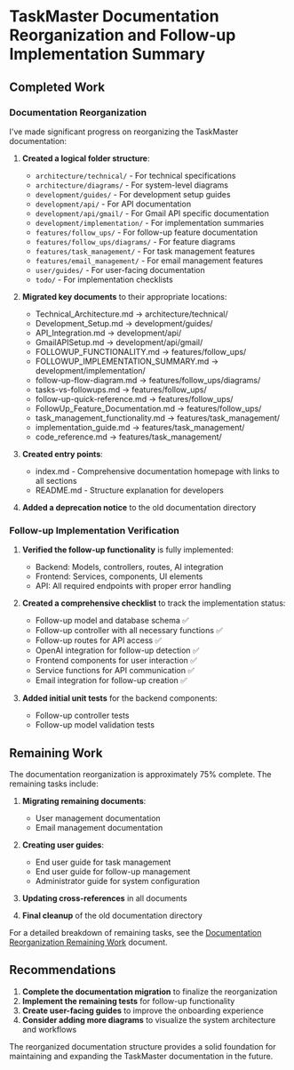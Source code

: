 # TaskMaster Documentation Reorganization and Follow-up Implementation Summary

## Completed Work

### Documentation Reorganization

I've made significant progress on reorganizing the TaskMaster documentation:

1. **Created a logical folder structure**:
   - `architecture/technical/` - For technical specifications
   - `architecture/diagrams/` - For system-level diagrams
   - `development/guides/` - For development setup guides
   - `development/api/` - For API documentation
   - `development/api/gmail/` - For Gmail API specific documentation
   - `development/implementation/` - For implementation summaries
   - `features/follow_ups/` - For follow-up feature documentation
   - `features/follow_ups/diagrams/` - For feature diagrams
   - `features/task_management/` - For task management features
   - `features/email_management/` - For email management features
   - `user/guides/` - For user-facing documentation
   - `todo/` - For implementation checklists

2. **Migrated key documents** to their appropriate locations:
   - Technical_Architecture.md → architecture/technical/
   - Development_Setup.md → development/guides/
   - API_Integration.md → development/api/
   - GmailAPISetup.md → development/api/gmail/
   - FOLLOWUP_FUNCTIONALITY.md → features/follow_ups/
   - FOLLOWUP_IMPLEMENTATION_SUMMARY.md → development/implementation/
   - follow-up-flow-diagram.md → features/follow_ups/diagrams/
   - tasks-vs-followups.md → features/follow_ups/
   - follow-up-quick-reference.md → features/follow_ups/
   - FollowUp_Feature_Documentation.md → features/follow_ups/
   - task_management_functionality.md → features/task_management/
   - implementation_guide.md → features/task_management/
   - code_reference.md → features/task_management/

3. **Created entry points**:
   - index.md - Comprehensive documentation homepage with links to all sections
   - README.md - Structure explanation for developers

4. **Added a deprecation notice** to the old documentation directory

### Follow-up Implementation Verification

1. **Verified the follow-up functionality** is fully implemented:
   - Backend: Models, controllers, routes, AI integration
   - Frontend: Services, components, UI elements
   - API: All required endpoints with proper error handling

2. **Created a comprehensive checklist** to track the implementation status:
   - Follow-up model and database schema ✅
   - Follow-up controller with all necessary functions ✅
   - Follow-up routes for API access ✅
   - OpenAI integration for follow-up detection ✅
   - Frontend components for user interaction ✅
   - Service functions for API communication ✅
   - Email integration for follow-up creation ✅

3. **Added initial unit tests** for the backend components:
   - Follow-up controller tests
   - Follow-up model validation tests

## Remaining Work

The documentation reorganization is approximately 75% complete. The remaining tasks include:

1. **Migrating remaining documents**:
   - User management documentation
   - Email management documentation

2. **Creating user guides**:
   - End user guide for task management
   - End user guide for follow-up management
   - Administrator guide for system configuration

3. **Updating cross-references** in all documents

4. **Final cleanup** of the old documentation directory

For a detailed breakdown of remaining tasks, see the [Documentation Reorganization Remaining Work](docs/Documentation_Reorganization_Remaining_Work.md) document.

## Recommendations

1. **Complete the documentation migration** to finalize the reorganization
2. **Implement the remaining tests** for follow-up functionality
3. **Create user-facing guides** to improve the onboarding experience
4. **Consider adding more diagrams** to visualize the system architecture and workflows

The reorganized documentation structure provides a solid foundation for maintaining and expanding the TaskMaster documentation in the future.

